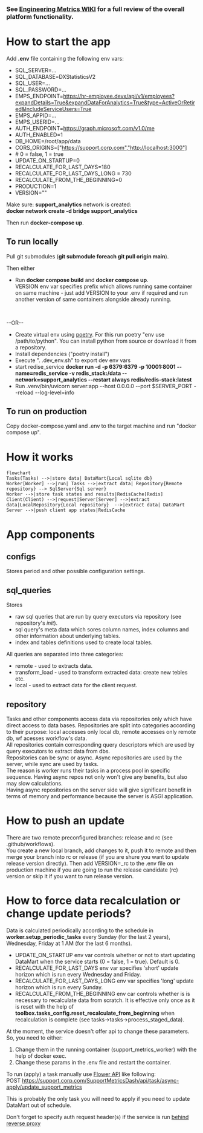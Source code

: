 ### See [Engineering Metrics WIKI](https://github.com/Stanislav-Shchelokovskiy/MetricsUI/blob/release/wiki/WIKI.md) for a full review of the overall platform functionality.

# How to start the app

Add **.env** file containing the following env vars:
 - SQL_SERVER=...
 - SQL_DATABASE=DXStatisticsV2
 - SQL_USER=...
 - SQL_PASSWORD=...
 - EMPS_ENDPOINT=https://hr-employee.devx/api/v1/employees?expandDetails=True&expandDataForAnalytics=True&type=ActiveOrRetired&IncludeServiceUsers=True
 - EMPS_APPID=...
 - EMPS_USERID=...
 - AUTH_ENDPOINT=https://graph.microsoft.com/v1.0/me
 - AUTH_ENABLED=1
 - DB_HOME=/root/app/data
 - CORS_ORIGINS=["https://support.corp.com","http://localhost:3000"]
 - \# 0 = false, 1 = true
 - UPDATE_ON_STARTUP=0
 - RECALCULATE_FOR_LAST_DAYS=180
 - RECALCULATE_FOR_LAST_DAYS_LONG = 730
 - RECALCULATE_FROM_THE_BEGINNING=0
 - PRODUCTION=1
 - VERSION=""

Make sure:
<b>support_analytics</b> network is created:<br> **docker network create -d bridge support_analytics**

Then run <b>docker-compose up</b>.

## To run locally
Pull git submodules (**git submodule foreach git pull origin main**).<br>

Then either<br>
- Run <b>docker compose build</b> and <b>docker compose up</b>.<br>
VERSION env var specifies prefix which allows running same container on same machine - just add VERSION to your .env if required and run another version of same containers alongside already running.
<br>

--OR--<br>

 - Create virtual env using [poetry](https://python-poetry.org/docs/#installation). For this run poetry "env use /path/to/python". You can install python from source or download it from a repository. 
 - Install dependencies ("poetry install")
 - Execute ". .dev_env.sh" to export dev env vars
 - start redise_service **docker run -d -p 6379:6379 -p 10001:8001 --name=redis_service -v redis_stack:/data --network=support_analytics --restart always redis/redis-stack:latest** 
 - Run .venv/bin/uvicorn server:app --host 0.0.0.0 --port $SERVER_PORT --reload --log-level=info

## To run on production
Copy docker-compose.yaml and .env to the target machine and run "docker compose up".

# How it works
```mermaid
flowchart
Tasks(Tasks) -->|store data| DataMart{Local sqlite db}
Worker[Worker] -->|run| Tasks -->|extract data| Repository{Remote repository} --> SqlServer{Sql server}
Worker -->|store task states and results|RedisCache[Redis]
Client(Client) -->|request|Server[Server] -->|extract data|LocalRepository{Local repository}  -->|extract data| DataMart
Server -->|push client app states|RedisCache
```

# App components

## configs
Stores period and other possible configuration settings.<br>

## sql_queries
Stores
- raw sql queries that are run by query executors via repository (see repository's _init_).
- sql query's meta data which sores column names, index columns and other information about underlying tables.
- index and tables definitions used to create local tables.

All queries are separated into three categories:
- remote - used to extracts data.
- transform_load - used to transform extracted data: create new tebles etc.
- local - used to extract data for the client request.

## repository
Tasks and other components access data via repositories only which have direct access to data bases. Repositories are split into categories according to their purpose: local accesses only local db, remote accesses only remote db, wf acesses workflow's data.<br>
All repositories contain corresponding query descriptors which are used by query executors to extract data from dbs.<br>
Repositories can be sync or async. Async repositories are used by the server, while sync are used by tasks.<br>
The reason is worker runs their tasks in a process pool in specific sequence. Having async repos not only won't give any benefits, but also may slow calculations.<br>
Having async repositories on the server side will give significant benefit in terms of memory and performance because the server is ASGI application. 

# How to push an update
There are two remote preconfigured branches: release and rc (see .github/workflows).<br>
You create a new local branch, add changes to it, push it to remote and then merge your branch into rc or release (if you are shure you want to update release version directly). Then add VERSION=_rc to the .env file on production machine if you are going to run the release candidate (rc) version or skip it if you want to run release version.

# How to force data recalculation or change update periods?
Data is calculated periodically according to the schedule in **worker.setup_periodic_tasks** every Sunday (for the last 2 years), Wednesday, Friday at 1 AM (for the last 6 months).
- UPDATE_ON_STARTUP env var controls whether or not to start updating DataMart when the service starts (0 = false, 1 = true). Default is 0.
- RECALCULATE_FOR_LAST_DAYS env var specifies 'short' update horizon which is run every Wednesday and Friday.
- RECALCULATE_FOR_LAST_DAYS_LONG env var specifies 'long' update horizon which is run every Sunday.
- RECALCULATE_FROM_THE_BEGINNING env car controls whether is is necessary to recalculate data from scratch. It is effective only once as it is reset with the help of **toolbox.tasks_config.reset_recalculate_from_beginning** when recalculation is complete (see tasks->tasks->process_staged_data).

At the moment, the service doesn't offer api to change these parameters. So, you need to either:
1. Change them in the running container (support_metrics_worker) with the help of docker exec.
2. Change these params in the .env file and restart the container.

To run (apply) a task manually use [Flower API](https://flower.readthedocs.io/en/latest/api.html#post--api-task-async-apply-(.+)) like following:<br>
POST https://support.corp.com/SupportMetricsDash/api/task/async-apply/update_support_metrics

This is probably the only task you will need to apply if you need to update DataMart out of schedule.

Don't forget to specify auth request header(s) if the service is run [behind reverse proxy](https://flower.readthedocs.io/en/latest/reverse-proxy.html#running-behind-reverse-proxy)
